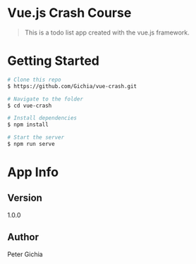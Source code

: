 # Vue.js Crash Course
> This is a todo list app created with the vue.js framework.

# Getting Started
```bash
# Clone this repo
$ https://github.com/Gichia/vue-crash.git

# Navigate to the folder
$ cd vue-crash

# Install dependencies
$ npm install

# Start the server
$ npm run serve
```

# App Info
## Version
1.0.0

## Author
Peter Gichia
